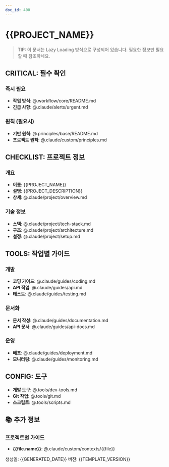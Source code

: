 ```yaml
---
doc_id: 400
---
```


# {{PROJECT_NAME}}

> TIP: 이 문서는 Lazy Loading 방식으로 구성되어 있습니다.
> 필요한 정보만 필요할 때 참조하세요.

## CRITICAL: 필수 확인

### 즉시 필요
- **작업 방식**: @.workflow/core/README.md
- **긴급 사항**: @.claude/alerts/urgent.md

### 원칙 (필요시)
- **기반 원칙**: @.principles/base/README.md
- **프로젝트 원칙**: @.claude/custom/principles.md

## CHECKLIST: 프로젝트 정보

### 개요
- **이름**: {{PROJECT_NAME}}
- **설명**: {{PROJECT_DESCRIPTION}}
- **상세**: @.claude/project/overview.md

### 기술 정보
- **스택**: @.claude/project/tech-stack.md
- **구조**: @.claude/project/architecture.md
- **설정**: @.claude/project/setup.md

## TOOLS: 작업별 가이드

### 개발
- **코딩 가이드**: @.claude/guides/coding.md
- **API 작업**: @.claude/guides/api.md
- **테스트**: @.claude/guides/testing.md

### 문서화
- **문서 작성**: @.claude/guides/documentation.md
- **API 문서**: @.claude/guides/api-docs.md

### 운영
- **배포**: @.claude/guides/deployment.md
- **모니터링**: @.claude/guides/monitoring.md

## CONFIG: 도구

- **개발 도구**: @.tools/dev-tools.md
- **Git 작업**: @.tools/git.md
- **스크립트**: @.tools/scripts.md

## 📚 추가 정보

### 프로젝트별 가이드
<!-- for:file in custom/contexts/*.md -->
- **{{file.name}}**: @.claude/custom/contexts/{{file}}
<!-- endfor -->

생성일: {{GENERATED_DATE}}
버전: {{TEMPLATE_VERSION}}
